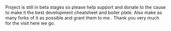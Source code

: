 Project is still in beta stages so please help support and donate to the cause to make it the best development cheatsheet and boiler plate. Also make as many forks of it as possible and grant them to me . Thank you very much for the visit here we go.
